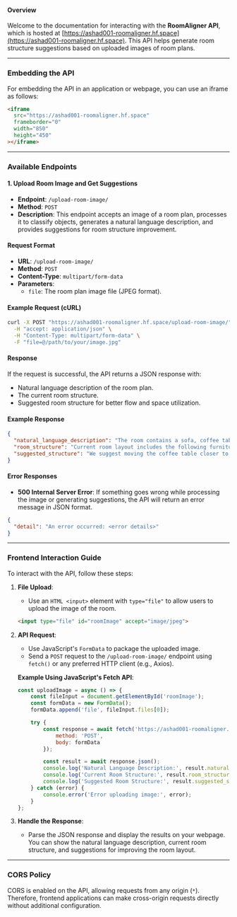 #### **Overview**

Welcome to the documentation for interacting with the **RoomAligner API**, which is hosted at [https://ashad001-roomaligner.hf.space](https://ashad001-roomaligner.hf.space). This API helps generate room structure suggestions based on uploaded images of room plans.

---

### **Embedding the API**

For embedding the API in an application or webpage, you can use an iframe as follows:

```html
<iframe
  src="https://ashad001-roomaligner.hf.space"
  frameborder="0"
  width="850"
  height="450"
></iframe>
```

---

### **Available Endpoints**

#### 1. **Upload Room Image and Get Suggestions**

- **Endpoint**: `/upload-room-image/`
- **Method**: `POST`
- **Description**: This endpoint accepts an image of a room plan, processes it to classify objects, generates a natural language description, and provides suggestions for room structure improvement.

#### **Request Format**

- **URL**: `/upload-room-image/`
- **Method**: `POST`
- **Content-Type**: `multipart/form-data`
- **Parameters**:
  - `file`: The room plan image file (JPEG format).

#### **Example Request (cURL)**

```bash
curl -X POST "https://ashad001-roomaligner.hf.space/upload-room-image/" \
  -H "accept: application/json" \
  -H "Content-Type: multipart/form-data" \
  -F "file=@/path/to/your/image.jpg"
```

#### **Response**

If the request is successful, the API returns a JSON response with:
- Natural language description of the room plan.
- The current room structure.
- Suggested room structure for better flow and space utilization.

#### **Example Response**

```json
{
  "natural_language_description": "The room contains a sofa, coffee table, and TV. The layout is suitable for a small living room.",
  "room_structure": "Current room layout includes the following furniture: Sofa (center), TV (front), Coffee Table (middle).",
  "suggested_structure": "We suggest moving the coffee table closer to the seating area and positioning the TV on the right wall to improve flow."
}
```

#### **Error Responses**

- **500 Internal Server Error**: If something goes wrong while processing the image or generating suggestions, the API will return an error message in JSON format.

```json
{
  "detail": "An error occurred: <error details>"
}
```

---

### **Frontend Interaction Guide**

To interact with the API, follow these steps:

1. **File Upload**:
   - Use an `HTML <input>` element with `type="file"` to allow users to upload the image of the room.
   
   ```html
   <input type="file" id="roomImage" accept="image/jpeg">
   ```

2. **API Request**:
   - Use JavaScript's `FormData` to package the uploaded image.
   - Send a `POST` request to the `/upload-room-image/` endpoint using `fetch()` or any preferred HTTP client (e.g., Axios).

   **Example Using JavaScript's Fetch API**:

   ```javascript
   const uploadImage = async () => {
       const fileInput = document.getElementById('roomImage');
       const formData = new FormData();
       formData.append('file', fileInput.files[0]);

       try {
           const response = await fetch('https://ashad001-roomaligner.hf.space/upload-room-image/', {
               method: 'POST',
               body: formData
           });

           const result = await response.json();
           console.log('Natural Language Description:', result.natural_language_description);
           console.log('Current Room Structure:', result.room_structure);
           console.log('Suggested Room Structure:', result.suggested_structure);
       } catch (error) {
           console.error('Error uploading image:', error);
       }
   };
   ```

3. **Handle the Response**:
   - Parse the JSON response and display the results on your webpage. You can show the natural language description, current room structure, and suggestions for improving the room layout.

---

### **CORS Policy**

CORS is enabled on the API, allowing requests from any origin (`*`). Therefore, frontend applications can make cross-origin requests directly without additional configuration.
